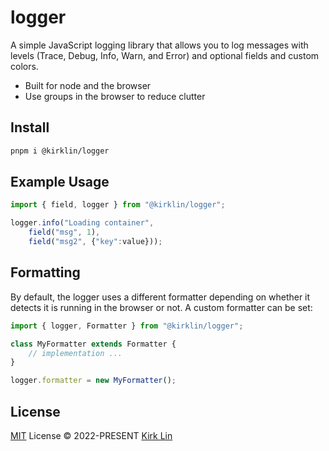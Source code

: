 # logger

A simple JavaScript logging library that allows you to log messages with levels (Trace, Debug, Info, Warn, and Error)
and optional fields and custom colors.

- Built for node and the browser
- Use groups in the browser to reduce clutter

## Install

```bash
pnpm i @kirklin/logger
```
## Example Usage

```javascript
import { field, logger } from "@kirklin/logger";

logger.info("Loading container",
	field("msg", 1),
	field("msg2", {"key":value}));
```

## Formatting

By default, the logger uses a different formatter depending on whether it detects
it is running in the browser or not. A custom formatter can be set:

```javascript
import { logger, Formatter } from "@kirklin/logger";

class MyFormatter extends Formatter {
	// implementation ...
}

logger.formatter = new MyFormatter();
```

## License

[MIT](./LICENSE) License &copy; 2022-PRESENT [Kirk Lin](https://github.com/kirklin)
